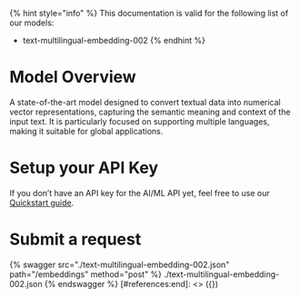 [#references:start]: <> ({ "template": "openapi" })
{% hint style="info" %}
This documentation is valid for the following list of our models:
* text-multilingual-embedding-002
{% endhint %}

# Model Overview
A state-of-the-art model designed to convert textual data into numerical vector representations, capturing the semantic meaning and context of the input text. It is particularly focused on supporting multiple languages, making it suitable for global applications.

# Setup your API Key
If you don’t have an API key for the AI/ML API yet, feel free to use our [Quickstart guide](https://docs.aimlapi.com/quickstart/setting-up).

# Submit a request
{% swagger src="./text-multilingual-embedding-002.json" path="/embeddings" method="post" %}
./text-multilingual-embedding-002.json
{% endswagger %}
[#references:end]: <> ({})